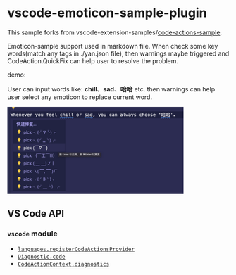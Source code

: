 # vscode-emoticon-sample-plugin
This sample forks from vscode-extension-samples/[code-actions-sample](https://github.com/microsoft/vscode-extension-samples/tree/main/code-actions-sample).

Emoticon-sample support used in markdown file. When check some key words(match any tags in ./yan.json file), then warnings maybe triggered and CodeAction.QuickFix can help user to resolve the problem.


demo:

User can input words like: **chill**、**sad**、**哈哈** etc. then warnings can help user select any emoticon to replace current word.

<img src="emoticon-demo.png" alt="Demo Pic" style="width:400px;"/>

## VS Code API

### `vscode` module

- [`languages.registerCodeActionsProvider`](https://code.visualstudio.com/api/references/vscode-api#languages.registerCodeActionsProvider)
- [`Diagnostic.code`](https://code.visualstudio.com/api/references/vscode-api#Diagnostic)
- [`CodeActionContext.diagnostics`](https://code.visualstudio.com/api/references/vscode-api#CodeActionContext)




